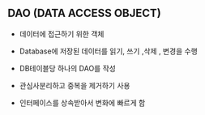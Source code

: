 ## DAO (DATA ACCESS OBJECT)

- 데이터에 접근하기 위한 객체
- Database에 저장된 데이터를 읽기, 쓰기 ,삭제 , 변경을 수행

- DB테이블당 하나의 DAO를 작성
- 관심사분리하고 중복을 제거하기 사용

- 인터페이스를 상속받아서 변화에 빠르게 함